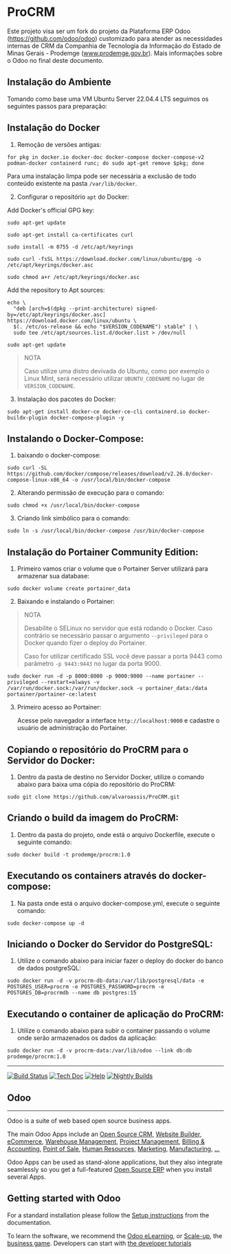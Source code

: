 # ProCRM

Este projeto visa ser um fork do projeto da Plataforma ERP Odoo (https://github.com/odoo/odoo) customizado para atender as necessidades internas de CRM da Companhia de Tecnologia da Informação do Estado de Minas Gerais - Prodemge (www.prodemge.gov.br). Mais informações sobre o Odoo no final deste documento.

Instalação do Ambiente
----------------------

Tomando como base uma VM Ubuntu Server 22.04.4 LTS seguimos os seguintes passos para preparação:

Instalação do Docker
--------------------

1. Remoção de versões antigas:
  ```
  for pkg in docker.io docker-doc docker-compose docker-compose-v2 podman-docker containerd runc; do sudo apt-get remove $pkg; done
  ```
Para uma instalação limpa pode ser necessária a exclusão de todo conteúdo existente na pasta `/var/lib/docker`.

2. Configurar o repositório `apt` do Docker:

Add Docker's official GPG key:
```
sudo apt-get update
```
```
sudo apt-get install ca-certificates curl
```
```
sudo install -m 0755 -d /etc/apt/keyrings
```
```
sudo curl -fsSL https://download.docker.com/linux/ubuntu/gpg -o /etc/apt/keyrings/docker.asc
```
```
sudo chmod a+r /etc/apt/keyrings/docker.asc
```
Add the repository to Apt sources:
```
echo \
  "deb [arch=$(dpkg --print-architecture) signed-by=/etc/apt/keyrings/docker.asc] https://download.docker.com/linux/ubuntu \
  $(. /etc/os-release && echo "$VERSION_CODENAME") stable" | \
  sudo tee /etc/apt/sources.list.d/docker.list > /dev/null
```
```
sudo apt-get update
```  

> NOTA
> 
> Caso utilize uma distro devivada do Ubuntu, como por exemplo o Linux Mint, será necessário utilizar `UBUNTU_CODENAME` no lugar de `VERSION_CODENAME`.

3. Instalação dos pacotes do Docker:
```
sudo apt-get install docker-ce docker-ce-cli containerd.io docker-buildx-plugin docker-compose-plugin -y
```

Instalando o Docker-Compose:
---------------
1. baixando o docker-compose:

```
sudo curl -SL https://github.com/docker/compose/releases/download/v2.26.0/docker-compose-linux-x86_64 -o /usr/local/bin/docker-compose
```

2. Alterando permissão de execução para o comando:

```
sudo chmod +x /usr/local/bin/docker-compose
```

3. Criando link simbólico para o comando:

```
sudo ln -s /usr/local/bin/docker-compose /usr/bin/docker-compose
```

Instalação do Portainer Community Edition:
------------------------

1. Primeiro vamos criar o volume que o Portainer Server utilizará para armazenar sua database:

```
sudo docker volume create portainer_data
```

2. Baixando e instalando o Portainer:
>NOTA
>
>Desabilite o SELinux no servidor que está rodando o Docker. Caso contrário se necessário passar o argumento `--privileged` para o Docker quando fizer o deploy do Portainer.
>
>Caso for utilizar certificado SSL você deve passar a porta 9443 como parâmetro `-p 9443:9443` no lugar da porta 9000.

```
sudo docker run -d -p 8000:8000 -p 9000:9000 --name portainer --privileged --restart=always -v /var/run/docker.sock:/var/run/docker.sock -v portainer_data:/data portainer/portainer-ce:latest
```

3. Primeiro acesso ao Portainer:

   Acesse pelo navegador a interface `http://localhost:9000` e cadastre o usuário de administração do Portainer.

Copiando o repositório do ProCRM para o Servidor do Docker:
--------------------
1. Dentro da pasta de destino no Servidor Docker, utilize o comando abaixo para baixa uma cópia do repositório do ProCRM:

```
sudo git clone https://github.com/alvaroassis/ProCRM.git
```

Criando o build da imagem do ProCRM:
----------------------------
1. Dentro da pasta do projeto, onde está o arquivo Dockerfile, execute o seguinte comando:
```
sudo docker build -t prodemge/procrm:1.0
```

Executando os containers através do docker-compose:
--------------------
1. Na pasta onde está o arquivo docker-compose.yml, execute o seguinte comando:

```
sudo docker-compose up -d
```

Iniciando o Docker do Servidor do PostgreSQL:
-----------------

1. Utilize o comando abaixo para iniciar fazer o deploy do docker do banco de dados postgreSQL:
```
sudo docker run -d -v procrm-db-data:/var/lib/postgresql/data -e POSTGRES_USER=procrm -e POSTGRES_PASSWORD=procrm -e POSTGRES_DB=procrmdb --name db postgres:15
```

Executando o container de aplicação do ProCRM:
------------
1. Utilize o comando abaixo para subir o container passando o volume onde serão armazenados os dados da aplicação:

```
sudo docker run -d -v procrm-data:/var/lib/odoo --link db:db prodemge/procrm:1.0
```
-------------------------------------------------
[![Build Status](https://runbot.odoo.com/runbot/badge/flat/1/master.svg)](https://runbot.odoo.com/runbot)
[![Tech Doc](https://img.shields.io/badge/master-docs-875A7B.svg?style=flat&colorA=8F8F8F)](https://www.odoo.com/documentation/17.0)
[![Help](https://img.shields.io/badge/master-help-875A7B.svg?style=flat&colorA=8F8F8F)](https://www.odoo.com/forum/help-1)
[![Nightly Builds](https://img.shields.io/badge/master-nightly-875A7B.svg?style=flat&colorA=8F8F8F)](https://nightly.odoo.com/)

## Odoo
----

Odoo is a suite of web based open source business apps.

The main Odoo Apps include an <a href="https://www.odoo.com/page/crm">Open Source CRM</a>,
<a href="https://www.odoo.com/app/website">Website Builder</a>,
<a href="https://www.odoo.com/app/ecommerce">eCommerce</a>,
<a href="https://www.odoo.com/app/inventory">Warehouse Management</a>,
<a href="https://www.odoo.com/app/project">Project Management</a>,
<a href="https://www.odoo.com/app/accounting">Billing &amp; Accounting</a>,
<a href="https://www.odoo.com/app/point-of-sale-shop">Point of Sale</a>,
<a href="https://www.odoo.com/app/employees">Human Resources</a>,
<a href="https://www.odoo.com/app/social-marketing">Marketing</a>,
<a href="https://www.odoo.com/app/manufacturing">Manufacturing</a>,
<a href="https://www.odoo.com/">...</a>

Odoo Apps can be used as stand-alone applications, but they also integrate seamlessly so you get
a full-featured <a href="https://www.odoo.com">Open Source ERP</a> when you install several Apps.

Getting started with Odoo
-------------------------

For a standard installation please follow the <a href="https://www.odoo.com/documentation/17.0/administration/install/install.html">Setup instructions</a>
from the documentation.

To learn the software, we recommend the <a href="https://www.odoo.com/slides">Odoo eLearning</a>, or <a href="https://www.odoo.com/page/scale-up-business-game">Scale-up</a>, the <a href="https://www.odoo.com/page/scale-up-business-game">business game</a>. Developers can start with <a href="https://www.odoo.com/documentation/17.0/developer/howtos.html">the developer tutorials</a>

